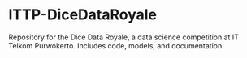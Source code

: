 # ITTP-DiceDataRoyale
Repository for the Dice Data Royale, a data science competition at IT Telkom Purwokerto. Includes code, models, and documentation.
